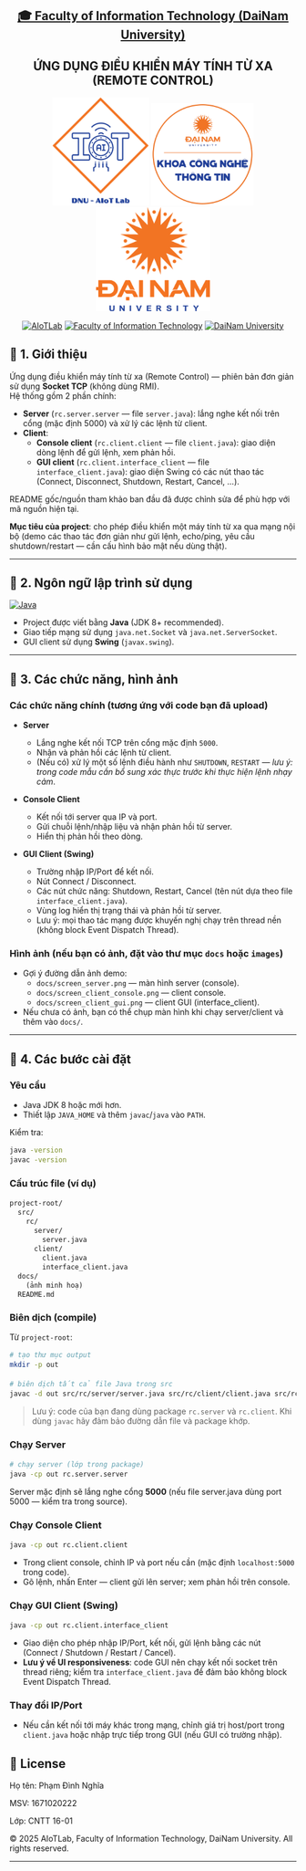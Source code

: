 <h2 align="center">
    <a href="https://dainam.edu.vn/vi/khoa-cong-nghe-thong-tin">
    🎓 Faculty of Information Technology (DaiNam University)
    </a>
</h2>
<h2 align="center">
   ỨNG DỤNG ĐIỀU KHIỂN MÁY TÍNH TỪ XA (REMOTE CONTROL)
</h2>
<div align="center">
    <p align="center">
        <img src="docs/aiotlab_logo.png" alt="AIoTLab Logo" width="170"/>
        <img src="docs/fitdnu_logo.png" alt="AIoTLab Logo" width="180"/>
        <img src="docs/dnu_logo.png" alt="DaiNam University Logo" width="200"/>
    </p>

[![AIoTLab](https://img.shields.io/badge/AIoTLab-green?style=for-the-badge)](https://www.facebook.com/DNUAIoTLab)
[![Faculty of Information Technology](https://img.shields.io/badge/Faculty%20of%20Information%20Technology-blue?style=for-the-badge)](https://dainam.edu.vn/vi/khoa-cong-nghe-thong-tin)
[![DaiNam University](https://img.shields.io/badge/DaiNam%20University-orange?style=for-the-badge)](https://dainam.edu.vn)

</div>

## 📖 1. Giới thiệu

Ứng dụng điều khiển máy tính từ xa (Remote Control) — phiên bản đơn giản sử dụng **Socket TCP** (không dùng RMI).  
Hệ thống gồm 2 phần chính:

- **Server** (`rc.server.server` — file `server.java`): lắng nghe kết nối trên cổng (mặc định 5000) và xử lý các lệnh từ client.
- **Client**:
  - **Console client** (`rc.client.client` — file `client.java`): giao diện dòng lệnh để gửi lệnh, xem phản hồi.
  - **GUI client** (`rc.client.interface_client` — file `interface_client.java`): giao diện Swing có các nút thao tác (Connect, Disconnect, Shutdown, Restart, Cancel, ...).

README gốc/nguồn tham khảo ban đầu đã được chỉnh sửa để phù hợp với mã nguồn hiện tại.

**Mục tiêu của project**: cho phép điều khiển một máy tính từ xa qua mạng nội bộ (demo các thao tác đơn giản như gửi lệnh, echo/ping, yêu cầu shutdown/restart — cần cấu hình bảo mật nếu dùng thật).

---

## 🔧 2. Ngôn ngữ lập trình sử dụng

[![Java](https://img.shields.io/badge/Java-007396?style=for-the-badge&logo=java&logoColor=white)](https://www.java.com/)

- Project được viết bằng **Java** (JDK 8+ recommended).
- Giao tiếp mạng sử dụng `java.net.Socket` và `java.net.ServerSocket`.
- GUI client sử dụng **Swing** (`javax.swing`).

---

## 🚀 3. Các chức năng, hình ảnh

### Các chức năng chính (tương ứng với code bạn đã upload)
- **Server**
  - Lắng nghe kết nối TCP trên cổng mặc định `5000`.
  - Nhận và phản hồi các lệnh từ client.
  - (Nếu có) xử lý một số lệnh điều hành như `SHUTDOWN`, `RESTART` — *lưu ý: trong code mẫu cần bổ sung xác thực trước khi thực hiện lệnh nhạy cảm*.

- **Console Client**
  - Kết nối tới server qua IP và port.
  - Gửi chuỗi lệnh/nhập liệu và nhận phản hồi từ server.
  - Hiển thị phản hồi theo dòng.

- **GUI Client (Swing)**
  - Trường nhập IP/Port để kết nối.
  - Nút Connect / Disconnect.
  - Các nút chức năng: Shutdown, Restart, Cancel (tên nút dựa theo file `interface_client.java`).
  - Vùng log hiển thị trạng thái và phản hồi từ server.
  - Lưu ý: mọi thao tác mạng được khuyến nghị chạy trên thread nền (không block Event Dispatch Thread).

### Hình ảnh (nếu bạn có ảnh, đặt vào thư mục `docs` hoặc `images`)
- Gợi ý đường dẫn ảnh demo:
  - `docs/screen_server.png` — màn hình server (console).
  - `docs/screen_client_console.png` — client console.
  - `docs/screen_client_gui.png` — client GUI (interface_client).
- Nếu chưa có ảnh, bạn có thể chụp màn hình khi chạy server/client và thêm vào `docs/`.

---

## 🚀 4. Các bước cài đặt

### Yêu cầu
- Java JDK 8 hoặc mới hơn.
- Thiết lập `JAVA_HOME` và thêm `javac`/`java` vào `PATH`.

Kiểm tra:
```bash
java -version
javac -version
```

### Cấu trúc file (ví dụ)
```
project-root/
  src/
    rc/
      server/
        server.java
      client/
        client.java
        interface_client.java
  docs/
    (ảnh minh hoạ)
  README.md
```

### Biên dịch (compile)
Từ `project-root`:
```bash
# tạo thư mục output
mkdir -p out

# biên dịch tất cả file Java trong src
javac -d out src/rc/server/server.java src/rc/client/client.java src/rc/client/interface_client.java
```

> Lưu ý: code của bạn đang dùng package `rc.server` và `rc.client`. Khi dùng `javac` hãy đảm bảo đường dẫn file và package khớp.

### Chạy Server
```bash
# chạy server (lớp trong package)
java -cp out rc.server.server
```
Server mặc định sẽ lắng nghe cổng **5000** (nếu file server.java dùng port 5000 — kiểm tra trong source).

### Chạy Console Client
```bash
java -cp out rc.client.client
```
- Trong client console, chỉnh IP và port nếu cần (mặc định `localhost:5000` trong code).
- Gõ lệnh, nhấn Enter — client gửi lên server; xem phản hồi trên console.

### Chạy GUI Client (Swing)
```bash
java -cp out rc.client.interface_client
```
- Giao diện cho phép nhập IP/Port, kết nối, gửi lệnh bằng các nút (Connect / Shutdown / Restart / Cancel).
- **Lưu ý về UI responsiveness**: code GUI nên chạy kết nối socket trên thread riêng; kiểm tra `interface_client.java` để đảm bảo không block Event Dispatch Thread.

### Thay đổi IP/Port
- Nếu cần kết nối tới máy khác trong mạng, chỉnh giá trị host/port trong `client.java` hoặc nhập trực tiếp trong GUI (nếu GUI có trường nhập).


## 📝 License

Họ tên: Phạm Đình Nghĩa

MSV: 1671020222

Lớp: CNTT 16-01

© 2025 AIoTLab, Faculty of Information Technology, DaiNam University. All rights reserved.

---